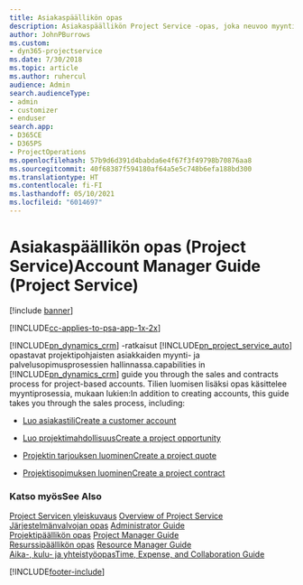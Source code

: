 ```yaml
---
title: Asiakaspäällikön opas
description: Asiakaspäällikön Project Service -opas, joka neuvoo myynti- ja palvelusopimusprosessissa projektipohjaisilla tileillä
author: JohnPBurrows
ms.custom:
- dyn365-projectservice
ms.date: 7/30/2018
ms.topic: article
ms.author: ruhercul
audience: Admin
search.audienceType:
- admin
- customizer
- enduser
search.app:
- D365CE
- D365PS
- ProjectOperations
ms.openlocfilehash: 57b9d6d391d4babda6e4f67f3f49798b70876aa8
ms.sourcegitcommit: 40f68387f594180af64a5e5c748b6efa188bd300
ms.translationtype: HT
ms.contentlocale: fi-FI
ms.lasthandoff: 05/10/2021
ms.locfileid: "6014697"
---
```

# <a name="account-manager-guide-project-service"></a><span data-ttu-id="dd30a-103">Asiakaspäällikön opas (Project Service)</span><span class="sxs-lookup"><span data-stu-id="dd30a-103">Account Manager Guide (Project Service)</span></span>

[!include [banner](../includes/psa-now-project-operations.md)]

[!INCLUDE[cc-applies-to-psa-app-1x-2x](../includes/cc-applies-to-psa-app-1x-2x.md)]

[!INCLUDE[pn_dynamics_crm](../includes/pn-dynamics-crm.md)] <span data-ttu-id="dd30a-104">-ratkaisut [!INCLUDE[pn_project_service_auto](../includes/pn-project-service-auto.md)] opastavat projektipohjaisten asiakkaiden myynti- ja palvelusopimusprosessien hallinnassa.</span><span class="sxs-lookup"><span data-stu-id="dd30a-104">capabilities in [!INCLUDE[pn_dynamics_crm](../includes/pn-dynamics-crm.md)] guide you through the sales and contracts process for project-based accounts.</span></span> <span data-ttu-id="dd30a-105">Tilien luomisen lisäksi opas käsittelee myyntiprosessia, mukaan lukien:</span><span class="sxs-lookup"><span data-stu-id="dd30a-105">In addition to creating accounts, this guide takes you through the sales process, including:</span></span>  
  
-   [<span data-ttu-id="dd30a-106">Luo asiakastili</span><span class="sxs-lookup"><span data-stu-id="dd30a-106">Create a customer account</span></span>](../psa/create-customer-account.md)  
  
-   [<span data-ttu-id="dd30a-107">Luo projektimahdollisuus</span><span class="sxs-lookup"><span data-stu-id="dd30a-107">Create a project opportunity</span></span>](../psa/create-project-opportunity.md)  
  
-   [<span data-ttu-id="dd30a-108">Projektin tarjouksen luominen</span><span class="sxs-lookup"><span data-stu-id="dd30a-108">Create a project quote</span></span>](../psa/create-project-quote.md)  
  
-   [<span data-ttu-id="dd30a-109">Projektisopimuksen luominen</span><span class="sxs-lookup"><span data-stu-id="dd30a-109">Create a project contract</span></span>](../psa/create-project-contract.md)  
  
  
### <a name="see-also"></a><span data-ttu-id="dd30a-110">Katso myös</span><span class="sxs-lookup"><span data-stu-id="dd30a-110">See Also</span></span>  
 <span data-ttu-id="dd30a-111">[Project Servicen yleiskuvaus](../psa/overview.md) </span><span class="sxs-lookup"><span data-stu-id="dd30a-111">[Overview of Project Service](../psa/overview.md) </span></span>  
 <span data-ttu-id="dd30a-112">[Järjestelmänvalvojan opas](../psa/admin-guide.md) </span><span class="sxs-lookup"><span data-stu-id="dd30a-112">[Administrator Guide](../psa/admin-guide.md) </span></span>  
 <span data-ttu-id="dd30a-113">[Projektipäällikön opas](../psa/project-manager-guide.md) </span><span class="sxs-lookup"><span data-stu-id="dd30a-113">[Project Manager Guide](../psa/project-manager-guide.md) </span></span>  
 <span data-ttu-id="dd30a-114">[Resurssipäällikön opas](../psa/resource-manager-guide.md) </span><span class="sxs-lookup"><span data-stu-id="dd30a-114">[Resource Manager Guide](../psa/resource-manager-guide.md) </span></span>  
 [<span data-ttu-id="dd30a-115">Aika-, kulu- ja yhteistyöopas</span><span class="sxs-lookup"><span data-stu-id="dd30a-115">Time, Expense, and Collaboration Guide</span></span>](../psa/time-expense-collaboration-guide.md)


[!INCLUDE[footer-include](../includes/footer-banner.md)]